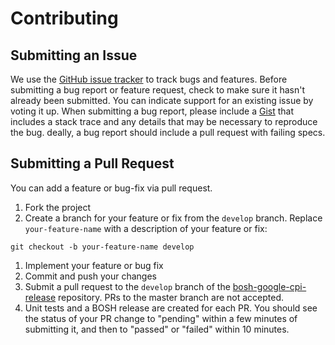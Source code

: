 # Contributing

## Submitting an Issue
We use the [GitHub issue tracker](https://github.com/cloudfoundry-incubator/bosh-google-cpi-release/issues) to track bugs and features.
Before submitting a bug report or feature request, check to make sure it hasn't already been submitted. You can indicate
support for an existing issue by voting it up. When submitting a bug report, please include a
[Gist](http://gist.github.com/) that includes a stack trace and any details that may be necessary to reproduce the bug.
deally, a bug report should include a pull request with failing specs.

## Submitting a Pull Request

You can add a feature or bug-fix via pull request.

1. Fork the project
1. Create a branch for your feature or fix from the `develop` branch. Replace `your-feature-name` with a description of your feature or fix:

  ```
  git checkout -b your-feature-name develop
  ```

1. Implement your feature or bug fix
1. Commit and push your changes
1. Submit a pull request to the `develop` branch of the [bosh-google-cpi-release] repository. PRs to the master branch are not accepted.
1. Unit tests and a BOSH release are created for each PR. You should see the status of your PR change to "pending" within a few minutes of submitting it, and then to "passed" or "failed" within 10 minutes.

[bosh-google-cpi-release]: https://github.com/cloudfoundry-incubator/bosh-google-cpi-release/


